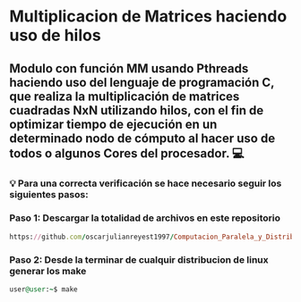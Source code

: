 # Multiplicacion de Matrices haciendo uso de hilos

## Modulo con función MM usando Pthreads haciendo uso del lenguaje de programación C, que realiza la multiplicación de matrices cuadradas NxN utilizando hilos, con el fin de optimizar tiempo de ejecución en un determinado nodo de cómputo al hacer uso de todos o algunos Cores del procesador. :computer:

### :bulb: Para una correcta verificación se hace necesario seguir los siguientes pasos:

### Paso 1: Descargar la totalidad de archivos en este repositorio
```ruby
https://github.com/oscarjulianreyest1997/Computacion_Paralela_y_Distribuida/tree/main/2do_Corte/Entorno%20y%20Benchmark/3.%20PorgramaSinVarGlobMMmulti
```

### Paso 2: Desde la terminar de cualquir distribucion de linux generar los make 
```ruby
user@user:~$ make 
```




